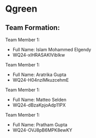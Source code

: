 # Qgreen

## Team Formation:
Team Member 1:
- Full Name: Islam Mohammed Elgendy
- WQ24-xIHRASAKIVibIkw

Team Member 1:
- Full Name: Aratrika Gupta
- WQ24-H04nziMkuzcehmE

Team Member 1:
- Full Name: Matteo Selden
- WQ24-dBzaKpjoAdp11PX 

Team Member 1:
- Full Name: Pratham Gupta
- WQ24-OVJ8pB6MPK8ewKY
